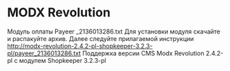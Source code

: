 MODX Revolution
======
Модуль оплаты Payeer
_2136013286.txt
Для установки модуля скачайте и распакуйте архив.
Далее следуйте прилагаемой инструкции
http://modx-revolution-2.4.2-pl-shopkeeper-3.2.3-pl/payeer_2136013286.txt
Поддержка версии CMS Modx Revolution 2.4.2-pl c модулем Shopkeeper 3.2.3-pl
